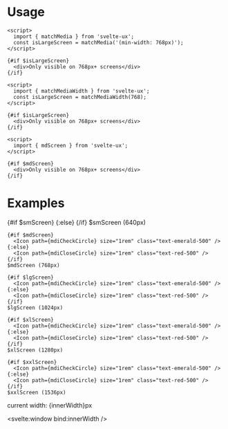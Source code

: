 <script>
  import { mdiCheckCircle, mdiCloseCircle } from '@mdi/js';

	import Preview from '$lib/components/Preview.svelte';
	import Icon from '$lib/components/Icon.svelte';

	import { matchMedia, matchMediaWidth, smScreen, mdScreen, lgScreen, xlScreen, xxlScreen } from '$lib/stores/matchMedia';

  let innerWidth = 0;
</script>

<h1>Usage</h1>

```svelte
<script>
  import { matchMedia } from 'svelte-ux';
  const isLargeScreen = matchMedia('(min-width: 768px)');
</script>

{#if $isLargeScreen}
  <div>Only visible on 768px+ screens</div>
{/if}
```

```svelte
<script>
  import { matchMediaWidth } from 'svelte-ux';
  const isLargeScreen = matchMediaWidth(768);
</script>

{#if $isLargeScreen}
  <div>Only visible on 768px+ screens</div>
{/if}
```

```svelte
<script>
  import { mdScreen } from 'svelte-ux';
</script>

{#if $mdScreen}
  <div>Only visible on 768px+ screens</div>
{/if}
```

<h1>Examples</h1>

<Preview>
  <div class="grid grid-cols-[auto,1fr] items-center gap-2">
    {#if $smScreen}
      <Icon path={mdiCheckCircle} size="1rem" class="text-emerald-500" />
    {:else}
      <Icon path={mdiCloseCircle} size="1rem" class="text-red-500" />
    {/if}
    $smScreen (640px)

    {#if $mdScreen}
      <Icon path={mdiCheckCircle} size="1rem" class="text-emerald-500" />
    {:else}
      <Icon path={mdiCloseCircle} size="1rem" class="text-red-500" />
    {/if}
    $mdScreen (768px)

    {#if $lgScreen}
      <Icon path={mdiCheckCircle} size="1rem" class="text-emerald-500" />
    {:else}
      <Icon path={mdiCloseCircle} size="1rem" class="text-red-500" />
    {/if}
    $lgScreen (1024px)

    {#if $xlScreen}
      <Icon path={mdiCheckCircle} size="1rem" class="text-emerald-500" />
    {:else}
      <Icon path={mdiCloseCircle} size="1rem" class="text-red-500" />
    {/if}
    $xlScreen (1280px)

    {#if $xxlScreen}
      <Icon path={mdiCheckCircle} size="1rem" class="text-emerald-500" />
    {:else}
      <Icon path={mdiCloseCircle} size="1rem" class="text-red-500" />
    {/if}
    $xxlScreen (1536px)

  </div>

  <div class="ml-6 mt-3 text-black/50 text-xs">
    current width: {innerWidth}px
  </div>
</Preview>

<svelte:window bind:innerWidth />
